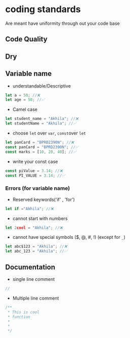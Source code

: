 # coding standards

Are meant have uniformity through out your code base

## Code Quality

## Dry

## Variable name

- understandable/Descriptive

```js
let a = 50; //❌
let age = 50; //✅
```

- Camel case

```js
let student_name = "Akhila"; //❌
let studentName = "Akhila"; //✅
```

- choose `let` over `var`, `const`over `let`

```js
let panCard = "BPRD2390N"; //❌
const panCard = "BPRD2390N"; //✅
const marks = [10, 20, 40]; //✅
```

- write your const case

```js
const piValue = 3.14; //❌
const PI_VALUE = 3.14; //✅
```

### Errors (for variable name)

- Reserved keywords('if' , 'for')

```js
let if ="Akhila"; //❌
```

- cannot start with numbers

```js
let 2cool = "Akhila"; //❌
```

- cannot have special symbols ($, @, #, !)
  (except for `_`)

```js
let abc$123 = "Akhila"; //❌
let abc_123 = "Akhila"; //✅
```

## Documentation

- single line comment

```js
//
```

- Multiple line comment

```js
/**
 * This is cool
 * function
 *
 *
 */
```
